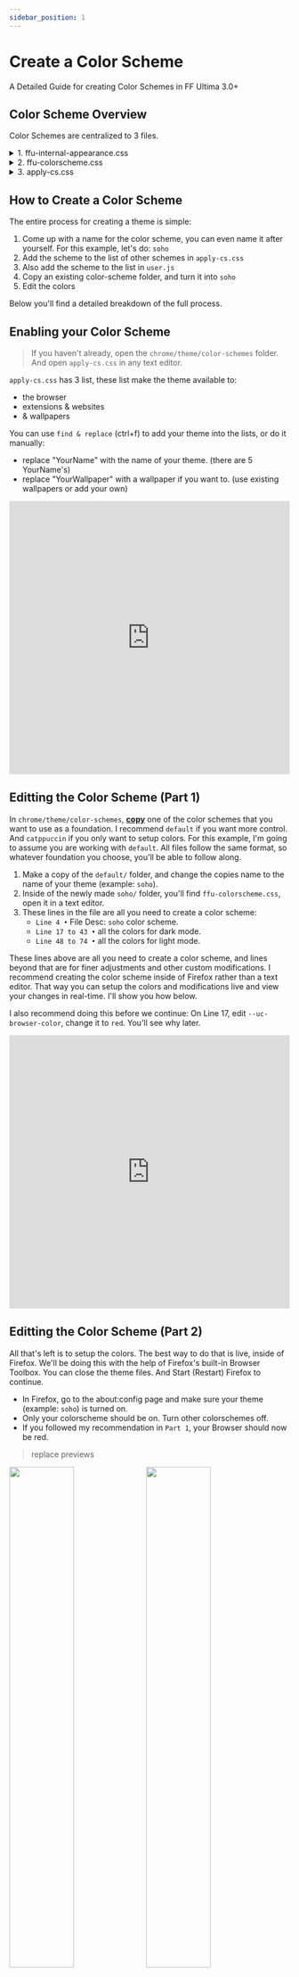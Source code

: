 ```yaml
---
sidebar_position: 1
---
```


# Create a Color Scheme

A Detailed Guide for creating Color Schemes in FF Ultima 3.0+


## Color Scheme Overview
Color Schemes are centralized to 3 files.

<details>
<summary>1. ffu-internal-appearance.css</summary>

This file is the foundation for FF Ultima's custom appearance. All color-schemes are built on top of this custom appearance by overriding colors, borders, shadows, and more. You actually do not need to worry about this file.
</details>

<details>
<summary>2. ffu-colorscheme.css</summary>

Each color scheme has a `chrome/theme/color-schemes/folder`. Inside of this folder you will find a `ffu-colorscheme.css` file. To create your own color scheme, you will essentially need to recreate this structure, for your own theme.
</details>

<details>
<summary>3. apply-cs.css</summary>

This file connects all color-schemes to the browser, by importing them in a series of 3 list.
- the browser
- extensions & all websites
- & wallpapers
</details>


## How to Create a Color Scheme

The entire process for creating a theme is simple:

1. Come up with a name for the color scheme, you can even name it after yourself. For this example, let's do: `soho`
2. Add the scheme to the list of other schemes in `apply-cs.css`
3. Also add the scheme to the list in `user.js`
4. Copy an existing color-scheme folder, and turn it into `soho`
5. Edit the colors

Below you'll find a detailed breakdown of the full process.


## Enabling your Color Scheme

> If you haven't already, open the `chrome/theme/color-schemes` folder. And open `apply-cs.css` in any text editor.

`apply-cs.css` has 3 list, these list make the theme available to:
- the browser
- extensions & websites
- & wallpapers

You can use `find & replace` (ctrl+f) to add your theme into the lists, or do it manually:

- replace "YourName" with the name of your theme. (there are 5 YourName's)
- replace "YourWallpaper" with a wallpaper if you want to. (use existing wallpapers or add your own)

<iframe width="100%" height="490" src="https://www.youtube.com/embed/k_LDUiQFHy4?si=CggHPUiLrNU6vyPW" title="YouTube video player" frameborder="0" allow="accelerometer; autoplay; clipboard-write; encrypted-media; gyroscope; picture-in-picture; web-share; fullscreen" referrerpolicy="strict-origin-when-cross-origin" allowfullscreen></iframe>

## Editting the Color Scheme (Part 1)

In `chrome/theme/color-schemes`, <ins>**copy**</ins> one of the color schemes that you want to use as a foundation. I recommend `default` if you want more control. And `catppuccin` if you only want to setup colors. For this example, I'm going to assume you are working with `default`. All files follow the same format, so whatever foundation you choose, you'll be able to follow along.

1. Make a copy of the `default/` folder, and change the copies name to the name of your theme (example: `soho`).
2. Inside of the newly made `soho/` folder, you'll find `ffu-colorscheme.css`, open it in a text editor.
3. These lines in the file are all you need to create a color scheme:
    - `Line 4 •` File Desc: `soho` color scheme.
    - `Line 17 to 43 •` all the colors for dark mode.
    - `Line 48 to 74 •` all the colors for light mode.

These lines above are all you need to create a color scheme, and lines beyond that are for finer adjustments and other custom modifications. I recommend creating the color scheme inside of Firefox rather than a text editor. That way you can setup the colors and modifications live and view your changes in real-time. I'll show you how below.

I also recommend doing this before we continue: On Line 17, edit `--uc-browser-color`, change it to `red`. You'll see why later.

<iframe width="100%" height="490" src="https://www.youtube.com/embed/6dLPyCBM16E?si=jnHjDpoiHAFrfq5k" title="YouTube video player" frameborder="0" allow="accelerometer; autoplay; clipboard-write; encrypted-media; gyroscope; picture-in-picture; web-share; fullscreen" referrerpolicy="strict-origin-when-cross-origin" allowfullscreen></iframe>

## Editting the Color Scheme (Part 2)

All that's left is to setup the colors. The best way to do that is live, inside of Firefox. We'll be doing this with the help of Firefox's built-in Browser Toolbox. You can close the theme files. And Start (Restart) Firefox to continue.

- In Firefox, go to the about:config page and make sure your theme (example: `soho`) is turned on.
- Only your colorscheme should be on. Turn other colorschemes off.
- If you followed my recommendation in `Part 1`, your Browser should now be red.

> replace previews

<img src="https://github.com/user-attachments/assets/7dc5346f-7093-4433-9911-d23a33af1c26" width="48%" />
<img src="https://github.com/user-attachments/assets/51eb4629-5055-4f20-a0ea-8cfcab30c715" width="48%" />

>
- Open the browser toolbox (live debugger) with `ctrl+shift+alt+I`
- By default, you will be on the `Inspector` Tab. Go to the `Style Editor` tab.
- In `Style Editor`, Use the search bar to find your `ffu-colorscheme.css` file.
- The colorscheme files are alphabetical order. "YourName" should be at the top of your file.

<img src="https://github.com/user-attachments/assets/fefd2eda-3b28-4b0f-acc2-8fb22fbf0e53" width="48%" />
<img src="https://github.com/user-attachments/assets/0070b8d2-9b3d-4dad-bc8a-06b93fc430c2" width="48%" />

>
- Now edit the colors. You'll see the Browser Colors changing with every edit you make.

![11 fix it and ship it ](https://github.com/user-attachments/assets/f15cbb57-1505-4141-b903-e7b7002583c0)

- Like I said in `Part 1`: *"these lines are all you need to create a color scheme.."*
    - `Line 17 to 43 •` all the colors for dark mode.
    - `Line 48 to 74 •` all the colors for light mode.
- You can save your changes straight to the file. Press `ctrl+s` or click <ins>save</ins> next to the file name.
- You can also peek at the other `ffu-colorscheme` themes in the file list for inspiration.
- You can undo & redo mistakes with `ctrl+z` & `ctrl+y`.

## Fine-tuning Appearances (optional)

- Beyond line 78, of the color scheme file.. You'll see how the color scheme overrides existing firefox variables to setup all of the colors.
- You can make the browser as ugly, or as pretty, as you want it to be.
- Even further, you can control "when" and "where" the colors are applied to "what".
- Most color schemes keep the same border-radius (--uc-button-border-radius) for buttons, you don't have to.
- Most color schemes keep the same Custom Icons. You don't have to.
- You can even delete everything under line 78 & let FF Ultima handle the rest.

## Finalizing your Color Scheme

Now that you have your Shiny New Theme, you can switch between your theme & others, anytime, in about:config.

Note: If you would like your theme to be included in future updates of FF ULTIMA you can share it through the Github. You would then be considered a Contributor to 'FF ULTIMA' by providing an alternate Style to many other Users of the theme. And Your Color Scheme will be easily enabled and kept updated with future versions of FF ULTIMA.

To share your theme, you can submit a pull request (recommended) or open an issue, with the uploaded files. See also: [Color Scheme Presentation](https://github.com/soulhotel/FF-ULTIMA/tree/main/theme/color-schemes/catppuccin-mocha). Remember the folder you copied to create the color scheme folder, use that as a template to present the Color Scheme to other Users. Credit Yourself, and provide more details if you want to.

With that said, I'll take care of the rest. Best regards, *Soulhotel*.
